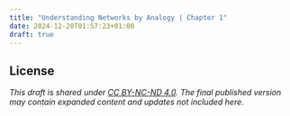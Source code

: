 ```yaml
---
title: "Understanding Networks by Analogy | Chapter 1"
date: 2024-12-20T01:57:23+01:00
draft: true
---
```




## License

*This draft is shared under [CC BY-NC-ND 4.0](https://creativecommons.org/licenses/by-nc-nd/4.0/). The final published version may contain expanded content and updates not included here.*
